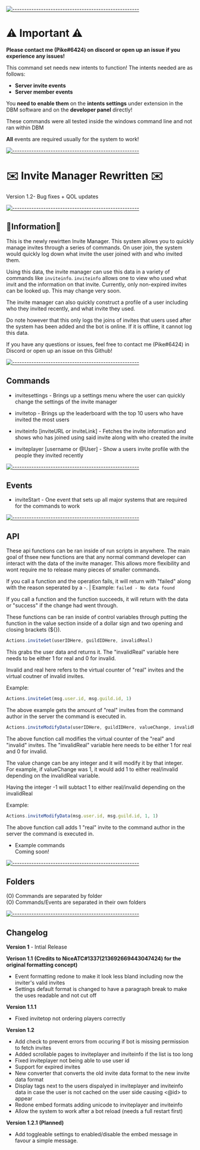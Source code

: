 [![-----------------------------------------------------](https://raw.githubusercontent.com/andreasbm/readme/master/assets/lines/aqua.png)](#Important)
# ⚠️ Important ⚠️
**Please contact me (Pike#6424) on discord or open up an issue if you experience any issues!**
  
This command set needs new intents to function!
The intents needed are as follows:
- **Server invite events**
- **Server member events**

You **need to enable them** on the **intents settings** under extension in the DBM software and on the **developer panel** directly!
  
These commands were all tested inside the windows command line and not ran within DBM  

**All** events are required usually for the system to work!
  
[![-----------------------------------------------------](https://raw.githubusercontent.com/andreasbm/readme/master/assets/lines/aqua.png)](#Important)

# ✉️  Invite Manager Rewritten ✉️
Version 1.2- Bug fixes + QOL updates  
  
[![-----------------------------------------------------](https://raw.githubusercontent.com/andreasbm/readme/master/assets/lines/aqua.png)](#Important)
  
## 📝Information📝
This is the newly rewirtten Invite Manager. This system allows you to quickly manage invites through a series of commands. On user join, the system would quickly log down what invite the user joined with and who invited them.

Using this data, the invite manager can use this data in a variety of commands like `inviteinfo`. `inviteinfo` allows one to view who used what invit and the information on that invite. Currently, only non-expired invites can be looked up. This may change very soon.

The invite manager can also quickly construct a profile of a user including who they invited recently, and what invite they used.

Do note however that this only logs the joins of invites that users used after the system has been added and the bot is online. If it is offline, it cannot log this data.

If you have any questions or issues, feel free to contact me (Pike#6424) in Discord or open up an issue on this Github!
  
[![-----------------------------------------------------](https://raw.githubusercontent.com/andreasbm/readme/master/assets/lines/aqua.png)](#Important)
  
## Commands
- invitesettings - Brings up a settings menu where the user can quickly change the settings of the invite manager  

- invitetop - Brings up the leaderboard with the top 10 users who have invited the most users  

- inviteinfo [inviteURL or inviteLink] - Fetches the invite information and shows who has joined using said invite along with who created the invite  

- inviteplayer [username or @User] - Show a users invite profile with the people they invited recently  
  
[![-----------------------------------------------------](https://raw.githubusercontent.com/andreasbm/readme/master/assets/lines/aqua.png)](#Important)
  
## Events
- inviteStart - One event that sets up all major systems that are required for the commands to work
  
[![-----------------------------------------------------](https://raw.githubusercontent.com/andreasbm/readme/master/assets/lines/aqua.png)](#Important)

## API
These api functions can be ran inside of run scripts in anywhere. The main goal of thsee new functions are that any normal command developer can interact with the data of the invite manager. This allows more flexibility and wont require me to release many pieces of smaller commands.

If you call a function and the operation fails, it will return with "failed" along with the reason seperated by a -. | Example: `failed - No data found`

If you call a function and the function succeeds, it will return with the data or "success" if the change had went through. 

These functions can be ran inside of control variables through putting the function in the value section inside of a dollar sign and two opening and closing brackets (${}).  
  
```js
Actions.inviteGet(userIDHere, guildIDHere, invalidReal) 
```
  
This grabs the user data and returns it. The "invalidReal" variable here needs to be either 1 for real and 0 for invalid.  

Invalid and real here refers to the virtual counter of "real" invites and the virtual coutner of invalid invites.  
  
Example: 
```js 
Actions.inviteGet(msg.user.id, msg.guild.id, 1)
```
The above example gets the amount of "real" invites from the command author in the server the command is executed in.
  
```js 
Actions.inviteModifyData(userIDHere, guildIDHere, valueChange, invalidReal)
```
  
The above function call modifies the virtual counter of the "real" and "invalid" invites. The "invalidReal" variable here needs to be either 1 for real and 0 for invalid.  
  
The value change can be any integer and it will modify it by that integer.   
For example, if valueChange was 1, it would add 1 to either real/invalid depending on the invalidReal variable.   

Having the integer -1 will subtact 1 to either real/invalid depending on the invalidReal  
  
Example:
```js
Actions.inviteModifyData(msg.user.id, msg.guild.id, 1, 1)
```
The above function call adds 1 "real" invite to the command author in the server the command is executed in.  
  
- Example commands   
Coming soon!  

[![-----------------------------------------------------](https://raw.githubusercontent.com/andreasbm/readme/master/assets/lines/aqua.png)](#Important)
## Folders
(O) Commands are separated by folder  
(O) Commands/Events are separated in their own folders
  
[![-----------------------------------------------------](https://raw.githubusercontent.com/andreasbm/readme/master/assets/lines/aqua.png)](#Important)
  
## Changelog
**Version 1** - Intial Release  
   
**Verison 1.1** **(Credits to NiceATC#1337(213692669443047424) for the original formatting concept)**  
- Event formatting redone to make it look less bland including now the inviter's valid invites  
- Settings default format is changed to have a paragraph break to make the uses readable and not cut off 
  
**Version 1.1.1**  
- Fixed invitetop not ordering players correctly
  
**Version 1.2**  
- Add check to prevent errors from occuring if bot is missing permission to fetch invites  
- Added scrollable pages to inviteplayer and inviteinfo if the list is too long  
- Fixed inviteplayer not being able to use user id  
- Support for expired invites  
- New converter that converts the old invite data format to the new invite data format  
- Display tags next to the users dispalyed in inviteplayer and inviteinfo data in case the user is not cached on the user side causing <@id> to appear  
- Redone embed formats adding unicode to inviteplayer and inviteinfo  
- Allow the system to work after a bot reload (needs a full restart first)  

**Version 1.2.1 (Planned)**
- Add toggleable settings to enabled/disable the embed message in favour a simple message.  